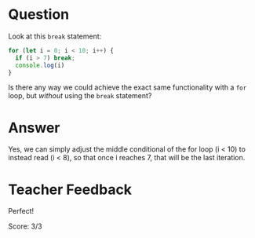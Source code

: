 # Question
Look at this `break` statement:

```js
for (let i = 0; i < 10; i++) {
  if (i > 7) break;
  console.log(i)
}
```

Is there any way we could achieve the exact same functionality with a `for` loop, but *without* using the `break` statement?

# Answer
Yes, we can simply adjust the middle conditional of the for loop (i < 10) to instead read (i < 8), so that once i reaches 7, that will be the last iteration.


# Teacher Feedback

Perfect!

Score: 3/3